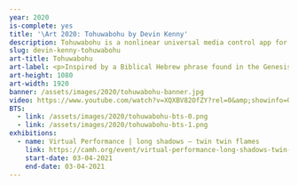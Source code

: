 ```yaml
---
year: 2020
is-complete: yes
title: '\Art 2020: Tohuwabohu by Devin Kenny'
description: Tohuwabohu is a nonlinear universal media control app for live performances.
slug: devin-kenny-tohuwabohu
art-title: Tohuwabohu
art-label: <p>Inspired by a Biblical Hebrew phrase found in the Genesis creation narrative that describes the condition of the earth immediately before the creation of light, often interpreted as "without form, and void", Tohuwabohu is a nonlinear universal media control app for live performances developed in React.js and Electron.</p><p>Performance essays is a multimodal approach to conveying ideas and concepts to an audience by taking advantage of the many avenues of perception by humans. When we see the media we must ask how we believe we can interact with it. How do we connect, modify, and layer different media types? How do these interactions extend into the physical space? How do we generalize an all-media "instrument"?</p><p>From the layout to the actual functionality, Tohuwabohu gives a user much flexibility to do whatever they want instead of predefining everything. A bit of chaotic energy at first, maybe you don't know what this button does, or where the window went (as everything is movable); but as you get a hang of it, it becomes a good partner of yours.</p><p>Features include:<ul><li>Preloading performance files<li>Adding local file and YouTube videos on the fly with thumbnails<li>Reorderable playlist in 1D/list and 2D/grid layout<li>Multiple resizable previews<li>Audio recording of the performance<li>Text window with basic WYSIWYG<li>Overlay canvas for live free-hand drawing<li>Each component is draggable to anywhere with in the app screen, collapsable anytime<li>MIDI support, fullscreen, hotkey binding, dark mode</ul></p><p><a href="https://github.com/slashers-cornelltech/tohuwabohu">Tohuwabohu user manual and source code</a></p>
art-height: 1080
art-width: 1920
banner: /assets/images/2020/tohuwabohu-banner.jpg
video: https://www.youtube.com/watch?v=XQXBV82OfZY?rel=0&amp;showinfo=0
BTS:
  - link: /assets/images/2020/tohuwabohu-bts-0.png
  - link: /assets/images/2020/tohuwabohu-bts-1.png
exhibitions:
  - name: Virtual Performance | long shadows – twin twin flames
    link: https://camh.org/event/virtual-performance-long-shadows-twin-twin-flames-devin-kenny/
    start-date: 03-04-2021
    end-date: 03-04-2021
---
```


